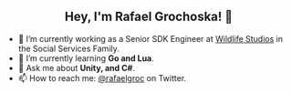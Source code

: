 <h2 align="center">Hey, I'm Rafael Grochoska! 👋</h2>

- 🔭 I’m currently working as a Senior SDK Engineer at [Wildlife Studios](https://wildlifestudios.com/) in the Social Services Family.
- 🌱 I’m currently learning **Go and Lua**.
- 💬 Ask me about **Unity, and C#**.
- 📫 How to reach me: [@rafaelgroc](https://twitter.com/rafaelgroc) on Twitter.
